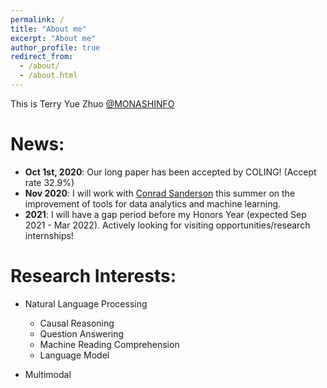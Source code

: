 ```yaml
---
permalink: /
title: "About me"
excerpt: "About me"
author_profile: true
redirect_from: 
  - /about/
  - /about.html
---
```


This is Terry Yue Zhuo [@MONASHINFO](https://umlt.infotech.monash.edu/)

News:
======
* **Oct 1st, 2020**: Our long paper has been accepted by COLING! (Accept rate 32.9%)
* **Nov 2020**: I will work with [Conrad Sanderson](http://conradsanderson.id.au/) this summer on the improvement of tools for data analytics and machine learning.
* **2021**: I will have a gap period before my Honors Year (expected Sep 2021 - Mar 2022). Actively looking for visiting opportunities/research internships!

Research Interests:
===================
* Natural Language Processing
  * Causal Reasoning
  * Question Answering
  * Machine Reading Comprehension
  * Language Model

* Multimodal